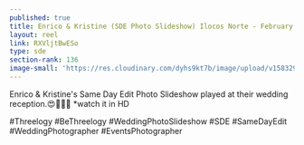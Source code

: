 ```yaml
---
published: true
title: Enrico & Kristine (SDE Photo Slideshow) Ilocos Norte - February 2020
layout: reel
link: RXVljtBwESo
type: sde
section-rank: 136
image-small: 'https://res.cloudinary.com/dyhs9kt7b/image/upload/v1583297727/WAR_1606-01a.jpg'
---
```

Enrico & Kristine's Same Day Edit Photo Slideshow played at their wedding reception.😍💞💖✨
*watch it in HD 

#Threelogy #BeThreelogy #WeddingPhotoSlideshow #SDE #SameDayEdit #WeddingPhotographer #EventsPhotographer